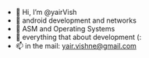 - 👋 Hi, I’m @yairVish
- 👀 android development and networks
- 🌱 ASM and Operating Systems
- 💞️ everything that about development (:
- 📫 in the mail: yair.vishne@gmail.com

<!---
yairVish/yairVish is a ✨ special ✨ repository because its `README.md` (this file) appears on your GitHub profile.
You can click the Preview link to take a look at your changes.
--->
